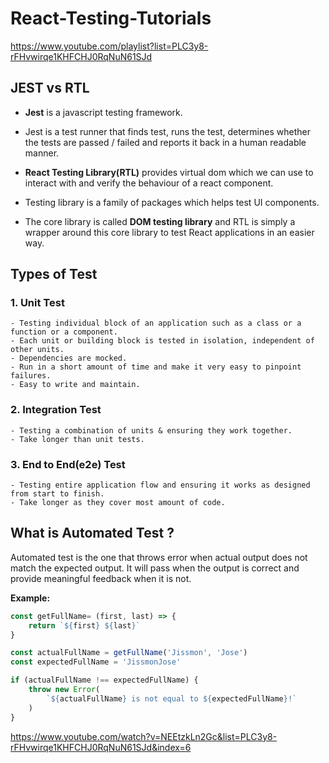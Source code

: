 # React-Testing-Tutorials
https://www.youtube.com/playlist?list=PLC3y8-rFHvwirqe1KHFCHJ0RqNuN61SJd

## JEST vs RTL

- **Jest** is a javascript testing framework.
- Jest is a test runner that finds test, runs the test, determines whether the tests are passed / failed and reports it back in a human readable manner.

- **React Testing Library(RTL)** provides virtual dom which we can use to interact with and verify the behaviour of a react component. 
- Testing library is a family of packages which helps test UI components.
- The core library is called **DOM testing library** and RTL is simply a wrapper around this core library to test React applications in an easier way.

## Types of Test

### 1. Unit Test

    - Testing individual block of an application such as a class or a function or a component.
    - Each unit or building block is tested in isolation, independent of other units.
    - Dependencies are mocked.
    - Run in a short amount of time and make it very easy to pinpoint failures.
    - Easy to write and maintain.

### 2. Integration Test

    - Testing a combination of units & ensuring they work together.
    - Take longer than unit tests.

### 3. End to End(e2e) Test

    - Testing entire application flow and ensuring it works as designed from start to finish.
    - Take longer as they cover most amount of code.


## What is Automated Test ?

Automated test is the one that throws error when actual output does not match the expected output. It will pass when the output is correct and provide meaningful feedback when it is not.

**Example:**

```js
const getFullName= (first, last) => {
    return `${first} ${last}`
}

const actualFullName = getFullName('Jissmon', 'Jose')
const expectedFullName = 'JissmonJose'

if (actualFullName !== expectedFullName) {
    throw new Error(
        `${actualFullName} is not equal to ${expectedFullName}!`
    )
}
```

https://www.youtube.com/watch?v=NEEtzkLn2Gc&list=PLC3y8-rFHvwirqe1KHFCHJ0RqNuN61SJd&index=6

